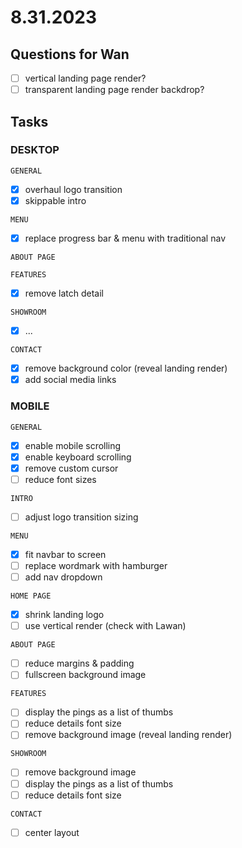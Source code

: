 # 8.31.2023

## Questions for Wan

- [ ] vertical landing page render?
- [ ] transparent landing page render backdrop?

## Tasks

### DESKTOP

`GENERAL`

- [x] overhaul logo transition
- [x] skippable intro

`MENU`

- [x] replace progress bar & menu with traditional nav

`ABOUT PAGE`

<!-- - [ ] background image carousel -->

`FEATURES`

- [x] remove latch detail

`SHOWROOM`

- [x] ...

`CONTACT`

- [x] remove background color (reveal landing render)
- [x] add social media links
<!-- - [ ] add calendly widget -->

### MOBILE

`GENERAL`

- [x] enable mobile scrolling
- [x] enable keyboard scrolling
- [x] remove custom cursor
- [ ] reduce font sizes

`INTRO`

- [ ] adjust logo transition sizing

`MENU`

- [x] fit navbar to screen
- [ ] replace wordmark with hamburger
- [ ] add nav dropdown

`HOME PAGE`

- [x] shrink landing logo
- [ ] use vertical render (check with Lawan)

`ABOUT PAGE`

- [ ] reduce margins & padding
- [ ] fullscreen background image

`FEATURES`

- [ ] display the pings as a list of thumbs
- [ ] reduce details font size
- [ ] remove background image (reveal landing render)

`SHOWROOM`

- [ ] remove background image
- [ ] display the pings as a list of thumbs
- [ ] reduce details font size

`CONTACT`

- [ ] center layout
